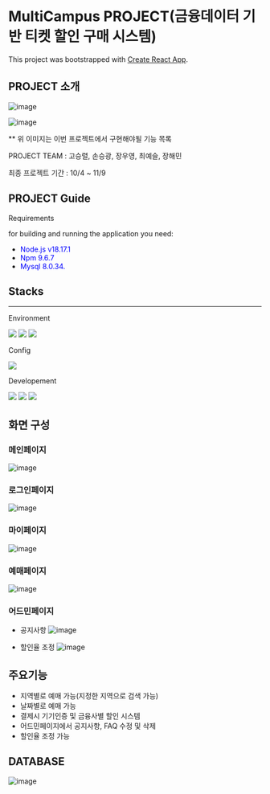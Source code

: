 # MultiCampus PROJECT(금융데이터 기반 티켓 할인 구매 시스템)

This project was bootstrapped with [Create React App](https://github.com/facebook/create-react-app).

## PROJECT 소개

![image](https://github.com/team5-ticketingProject/project/assets/139444462/caecc10b-acfe-4db4-98fa-8ffb2bf919bd)


![image](https://github.com/team5-ticketingProject/project/assets/139444462/9f3aa17a-c59f-4156-92d4-dcc46c03b8a9)

** 위 이미지는 이번 프로젝트에서 구현해야될 기능 목록

PROJECT TEAM : 고승렬, 손승광, 장우영, 최예슬, 장해민

최종 프로젝트 기간 : 10/4 ~ 11/9

## PROJECT Guide

Requirements

for building and running the application you need:

- <span style="color:blue">Node.js v18.17.1</span>
- <span style="color:blue">Npm  9.6.7</span>
- <span style="color:blue">Mysql 8.0.34.</span>

## Stacks
---
Environment


<img src="https://img.shields.io/badge/github-181717?style=for-the-badge&logo=github&logoColor=white"> <img src="https://img.shields.io/badge/git-F05032?style=for-the-badge&logo=git&logoColor=white"> <img src="https://img.shields.io/badge/VISUAL STUDIO CODE-1572B6?style=for-the-badge&logo=visualstudio&logoColor=white">

Config

<img src="https://img.shields.io/badge/Npm-F05032?style=for-the-badge&logo=npm&logoColor=white">

Developement
 
<img src="https://img.shields.io/badge/react-61DAFB?style=for-the-badge&logo=react&logoColor=black"> <img src="https://img.shields.io/badge/node.js-339933?style=for-the-badge&logo=Node.js&logoColor=white"> <img src="https://img.shields.io/badge/MATERIAL UI-1572B6?style=for-the-badge&logo=mui&logoColor=white">

## 화면 구성

### 메인페이지

![image](https://github.com/team5-ticketingProject/project/assets/66791115/c5d37c2d-165c-41af-9040-22d41bd3b148)


### 로그인페이지

![image](https://github.com/team5-ticketingProject/project/assets/139444552/274bd12b-fdb4-4e3c-9b79-d005dc805dd0)

### 마이페이지

![image](https://github.com/team5-ticketingProject/project/assets/139444552/c8460cb4-521d-4551-bd02-b1a493f6f3ec)

### 예매페이지

![image](https://github.com/team5-ticketingProject/project/assets/139444552/0ec58816-4619-4ed2-a03b-f278e27075f2)

### 어드민페이지
- 공지사항
![image](https://github.com/team5-ticketingProject/project/assets/139444552/8eace09a-aa96-416e-882d-1396a788cbcf)

- 할인율 조정
![image](https://github.com/team5-ticketingProject/project/assets/139444552/3c514e28-13ef-4ef4-ba7a-72aacc95b23b)


## 주요기능

- 지역별로 예매 가능(지정한 지역으로 검색 가능)
- 날짜별로 예매 가능
- 결제시 기기인증 및 금융사별 할인 시스템
- 어드민페이지에서 공지사항, FAQ 수정 및 삭제
- 할인율 조정 가능

## DATABASE

![image](https://github.com/team5-ticketingProject/project/assets/139444462/77aa89c0-073a-45b4-961b-9cf4fa581be1)




